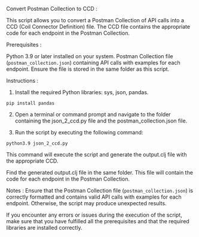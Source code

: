 Convert Postman Collection to CCD :

This script allows you to convert a Postman Collection of API calls into a CCD (Coil Connector Definition) file. The CCD file contains the appropriate code for each endpoint in the Postman Collection.

Prerequisites :

Python 3.9 or later installed on your system.
Postman Collection file (`postman_collection.json`) containing API calls with examples for each endpoint. Ensure the file is stored in the same folder as this script.

Instructions :

1. Install the required Python libraries: sys, json, pandas.

`pip install pandas`

2. Open a terminal or command prompt and navigate to the folder containing the json_2_ccd.py file and the postman_collection.json file.

3. Run the script by executing the following command:

`python3.9 json_2_ccd.py`

This command will execute the script and generate the output.clj file with the appropriate CCD.

Find the generated output.clj file in the same folder. This file will contain the code for each endpoint in the Postman Collection.

Notes :
Ensure that the Postman Collection file (`postman_collection.json`) is correctly formatted and contains valid API calls with examples for each endpoint. Otherwise, the script may produce unexpected results.

If you encounter any errors or issues during the execution of the script, make sure that you have fulfilled all the prerequisites and that the required libraries are installed correctly.

